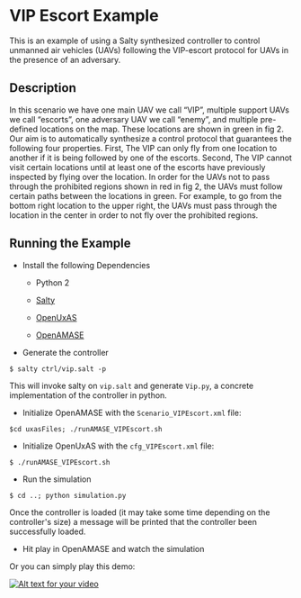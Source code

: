 # VIP Escort Example

This is an example of using a Salty synthesized controller to control unmanned air vehicles (UAVs) following the VIP-escort protocol for UAVs in the presence of an adversary.

## Description

In this scenario we have one main UAV we call “VIP”, multiple support UAVs
we call “escorts”, one adversary UAV we call “enemy”, and multiple pre-defined
locations on the map. These locations are shown in green in fig 2. Our aim
is to automatically synthesize a control protocol that guarantees the following
four properties. First, The VIP can only fly from one location to another if it
is being followed by one of the escorts. Second, The VIP cannot visit certain
locations until at least one of the escorts have previously inspected by flying over
the location. In order for the UAVs not to pass through the prohibited regions
shown in red in fig 2, the UAVs must follow certain paths between the locations
in green. For example, to go from the bottom right location to the upper right,
the UAVs must pass through the location in the center in order to not fly over
the prohibited regions.


## Running the Example

- Install the following Dependencies

  - Python 2

  - [Salty](https://github.com/GaloisInc/salty)

  - [OpenUxAS](https://github.com/afrl-rq/OpenUxAS)

  - [OpenAMASE](https://github.com/afrl-rq/OpenAMASE)

- Generate the controller

`$ salty ctrl/vip.salt -p`

This will invoke salty on `vip.salt` and generate `Vip.py`, a concrete implementation of the controller in python.

- Initialize OpenAMASE with the `Scenario_VIPEscort.xml` file:

`$cd uxasFiles; ./runAMASE_VIPEscort.sh`

- Initialize OpenUxAS with the `cfg_VIPEscort.xml` file:

`$ ./runAMASE_VIPEscort.sh`

- Run the simulation

`$ cd ..; python simulation.py`

Once the controller is loaded (it may take some time depending on the controller's size) a message will be printed that the controller been successfully loaded.

- Hit play in OpenAMASE and watch the simulation

Or you can simply play this demo:

[![Alt text for your video](https://img.youtube.com/vi/sCLT1iMOpnQ/0.jpg)](https://youtu.be/sCLT1iMOpnQ)
